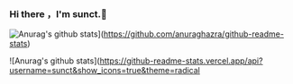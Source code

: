 ### Hi there ，I'm sunct.👋

![Anurag's github stats](https://github-readme-stats.vercel.app/api?username=sunct)](https://github.com/anuraghazra/github-readme-stats)

![Anurag's github stats](https://github-readme-stats.vercel.app/api?username=sunct&show_icons=true&theme=radical
<!--
**sunct/sunct** is a ✨ _special_ ✨ repository because its `README.md` (this file) appears on your GitHub profile.

Here are some ideas to get you started:

- 🔭 I’m currently working on ...
- 🌱 I’m currently learning ...
- 👯 I’m looking to collaborate on ...
- 🤔 I’m looking for help with ...
- 💬 Ask me about ...
- 📫 How to reach me: ...
- 😄 Pronouns: ...
- ⚡ Fun fact: ...
-->
